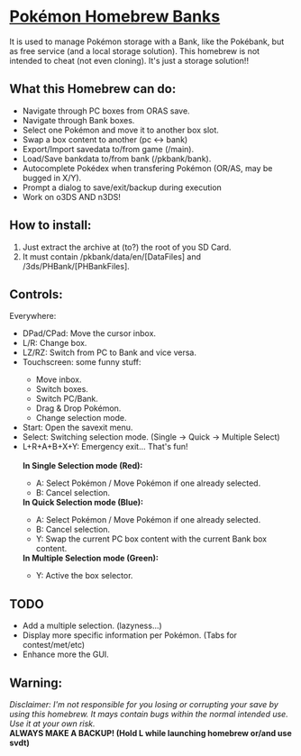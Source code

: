 
# [Pokémon Homebrew Bank​s](https://gbatemp.net/threads/wip-phbank-pok%C3%A9mon-homebrew-bank.398718/)


It is used to manage Pokémon storage with a Bank, like the Pokébank, but as free service (and a local storage solution).
This homebrew is not intended to cheat (not even cloning). It's just a storage solution!!

## What this Homebrew can do:

<ul>
  <li>Navigate through PC boxes from ORAS save.</li>
  <li>Navigate through Bank boxes.</li>
  <li>Select one Pokémon and move it to another box slot.</li>
  <li>Swap a box content to another (pc <-> bank)</li>
  <li>Export/Import savedata to/from game (/main).</li>
  <li>Load/Save bankdata to/from bank (/pkbank/bank).</li>
  <li>Autocomplete Pokédex when transfering Pokémon (OR/AS, may be bugged in X/Y).</li>
  <li>Prompt a dialog to save/exit/backup during execution</li>
  <li>Work on o3DS AND n3DS!</li>
</ul>

## How to install:
<ol>
  <li>Just extract the archive at (to?) the root of you SD Card.</li>
  <li>It must contain /pkbank/data/en/[DataFiles] and /3ds/PHBank/[PHBankFiles].</li>
</ol>

## Controls:

Everywhere:​
  <ul>
    <li>DPad/CPad: Move the cursor inbox.</li>
    <li>L/R: Change box.</li>
    <li>LZ/RZ: Switch from PC to Bank and vice versa.</li>
    <li>Touchscreen: some funny stuff:</li>
    <ul>
      <li>Move inbox.</li>
      <li>Switch boxes.</li>
      <li>Switch PC/Bank.</li>
      <li>Drag & Drop Pokémon.</li>
      <li>Change selection mode.</li>
    </ul>
    <li>Start: Open the savexit menu.</li>
    <li>Select: Switching selection mode. (Single -> Quick -> Multiple Select)</li>
    <li>L+R+A+B+X+Y: Emergency exit... That's fun!</li>
    <br>
    <b>In Single Selection mode (Red):​</b>
    <ul>
      <li>A: Select Pokémon / Move Pokémon if one already selected.</li>
      <li>B: Cancel selection.</li>
    </ul>
    <b>In Quick Selection mode (Blue):​</b>
    <ul>
      <li>A: Select Pokémon / Move Pokémon if one already selected.</li>
      <li>B: Cancel selection.</li>
      <li>Y: Swap the current PC box content with the current Bank box content.</li>
    </ul>
    <b>In Multiple Selection mode (Green):​</b>
    <ul>
      <li>Y: Active the box selector.</li>
    </ul>
  </ul>

## TODO

<ul>
  <li>Add a multiple selection. (lazyness...)</li>
  <li>Display more specific information per Pokémon. (Tabs for contest/met/etc)</li>
  <li>Enhance more the GUI.</li>
</ul>

## Warning:

<i>Disclaimer: I'm not responsible for you losing or corrupting your save by using this homebrew. It mays contain bugs within the normal intended use. Use it at your own risk. </i>
<br>
<b>ALWAYS MAKE A BACKUP! (Hold L while launching homebrew or/and use svdt) </b>
